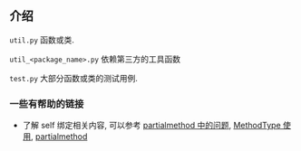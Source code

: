 ## 介绍

`util.py` 函数或类.

`util_<package_name>.py` 依赖第三方的工具函数

`test.py` 大部分函数或类的测试用例.

### 一些有帮助的链接

- 了解 self 绑定相关内容, 可以参考
  [partialmethod 中的问题](https://stackoverflow.com/questions/41070352/usage-of-functool-partialmethod-and-functool-partial), 
  [MethodType 使用](https://stackoverflow.com/questions/37455426/advantages-of-using-methodtype-in-python), 
  [partialmethod](https://juejin.im/post/5be95831e51d451d2363490a)

